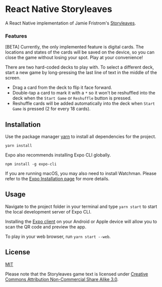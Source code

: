 # React Native Storyleaves #

A React Native implementation of Jamie Fristrom's [Storyleaves](https://docs.google.com/document/d/1FlhnuyFP1qzsh6PFyhXffmEo4bk5j7EySOssviQkpQE/edit?usp=sharing).

### Features

[BETA] Currently, the only implemented feature is digital cards. The locations and states of the cards will be saved on the device, so you can close the game without losing your spot.
Play at your convenience!

There are two hard-coded decks to play with. To select a different deck, start a new game by long-pressing the last line of text in the middle of the screen.

* Drag a card from the deck to flip it face forward.
* Double-tap a card to mark it with a `*` so it won't be reshuffled into the deck when the `Start Game` or `Reshuffle` button is pressed.
* Reshuffle cards will be added automatically into the deck when `Start Game` is pressed (2 for every 18 cards).

## Installation

Use the package manager [yarn](https://yarnpkg.com/en/docs/install) to install all dependencies for the project.

```
yarn install
```

Expo also recommends installing Expo CLI globally.

```
npm install -g expo-cli
```

If you are running macOS, you may also need to install Watchman.
Please refer to the [Expo Installation page](https://docs.expo.io/versions/v35.0.0/get-started/installation/) for more details.

## Usage

Navigate to the project folder in your terminal and type `yarn start` to start the local development server of Expo CLI.

Installing the [Expo client](https://docs.expo.io/versions/v35.0.0/get-started/installation/#2-mobile-app-expo-client-for-ios) on your Android or Apple device will allow you to scan the QR code and preview the app.

To play in your web browser, run `yarn start --web`.

## License
[MIT](https://choosealicense.com/licenses/mit/)

Please note that the Storyleaves game text is licensed under [Creative Commons Attribution Non-Commercial Share Alike 3.0](http://creativecommons.org/licenses/by-nc-sa/3.0/us/).